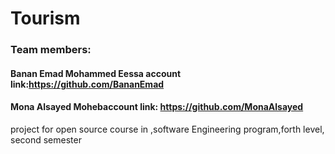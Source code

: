 # Tourism
### Team members:
 #### **Banan Emad Mohammed Eessa** account link:https://github.com/BananEmad
 #### **Mona Alsayed Moheb**account link: https://github.com/MonaAlsayed

project for open source course in ,software Engineering program,forth level, second semester 
